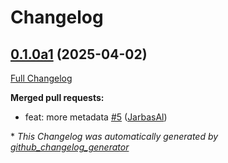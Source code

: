 # Changelog

## [0.1.0a1](https://github.com/OpenVoiceOS/ovos-ocp-rss-plugin/tree/0.1.0a1) (2025-04-02)

[Full Changelog](https://github.com/OpenVoiceOS/ovos-ocp-rss-plugin/compare/0.0.3...0.1.0a1)

**Merged pull requests:**

- feat: more metadata [\#5](https://github.com/OpenVoiceOS/ovos-ocp-rss-plugin/pull/5) ([JarbasAl](https://github.com/JarbasAl))



\* *This Changelog was automatically generated by [github_changelog_generator](https://github.com/github-changelog-generator/github-changelog-generator)*
